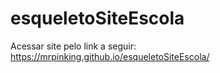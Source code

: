# esqueletoSiteEscola

Acessar site pelo link a seguir:
https://mrpinking.github.io/esqueletoSiteEscola/